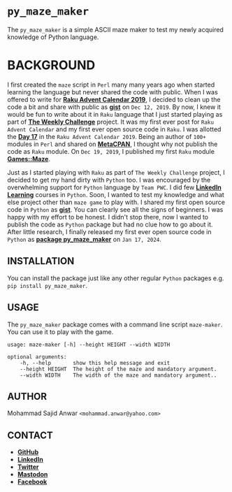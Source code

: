# `py_maze_maker`

The `py_maze_maker` is a simple ASCII maze maker to test my newly acquired knowledge of Python language.

# BACKGROUND

I first created the `maze` script in `Perl` many many years ago when started learning the language but never shared the code with public. When I was offered to write for [**Raku Advent Calendar 2019**](https://raku-advent.blog/category/2019), I decided to clean up the code a bit and share with public as [**gist**](https://gist.github.com/manwar/29b01869cc7975f37b1d3492ae44ac3c) on `Dec 12, 2019`. By now, I knew it would be fun to write about it in `Raku` language that I just started playing as part of [**The Weekly Challenge**](https://theweeklychallenge.org) project. It was my first ever post for `Raku Advent Calendar` and my first ever open source code in `Raku`. I was allotted the [**Day 17**](https://raku-advent.blog/2019/12/17/maze-maker-for-fun) in the `Raku Advent Calendar 2019`. Being an author of `100+` modules in `Perl` and shared on [**MetaCPAN**](https://metacpan.org/author/MANWAR), I thought why not publish the code as `Raku` module. On `Dec 19, 2019`, I published my first `Raku` module [**Games::Maze**](https://raku.land/cpan:MANWAR/Games::Maze).

Just as I started playing with `Raku` as part of `The Weekly Challenge` project, I decided to get my hand dirty with `Python` too. I was encouraged by the overwhelming support for `Python` language by `Team PWC`. I did few [**LinkedIn Learning**](https://www.linkedin.com/learning) courses in `Python`. Soon, I wanted to test my knowledge and what else project other than `maze game` to play with. I shared my first open source code in `Python` as [**gist**](https://gist.github.com/manwar/18c0495b42f69d260c627093b2f73b61). You can clearly see all the signs of beginners. I was happy with my effort to be honest. I didn't stop there, now I wanted to publish the code as `Python` package but had no clue how to go about it. After little research, I finally released my first ever open source code in `Python` as [**package py_maze_maker**](https://pypi.org/project/py-maze-maker) on `Jan 17, 2024`.


## INSTALLATION

You can install the package just like any other regular `Python` packages e.g. `pip install py_maze_maker`.

## USAGE

The `py_maze_maker` package comes with a command line script `maze-maker`. You can use it to play with the game.

    usage: maze-maker [-h] --height HEIGHT --width WIDTH

    optional arguments:
        -h, --help       show this help message and exit
        --height HEIGHT  The height of the maze and mandatory argument.
        --width WIDTH    The width of the maze and mandatory argument..

## AUTHOR

Mohammad Sajid Anwar `<mohammad.anwar@yahoo.com>`

## CONTACT

- [**GitHub**](https://github.com/manwar)
- [**LinkedIn**](https://www.linkedin.com/in/mohammadanwar)
- [**Twitter**](https://twitter.com/cpan_author)
- [**Mastodon**](https://fosstodon.org/@manwar)
- [**Facebook**](https://www.facebook.com/mohammad.s.anwar)
